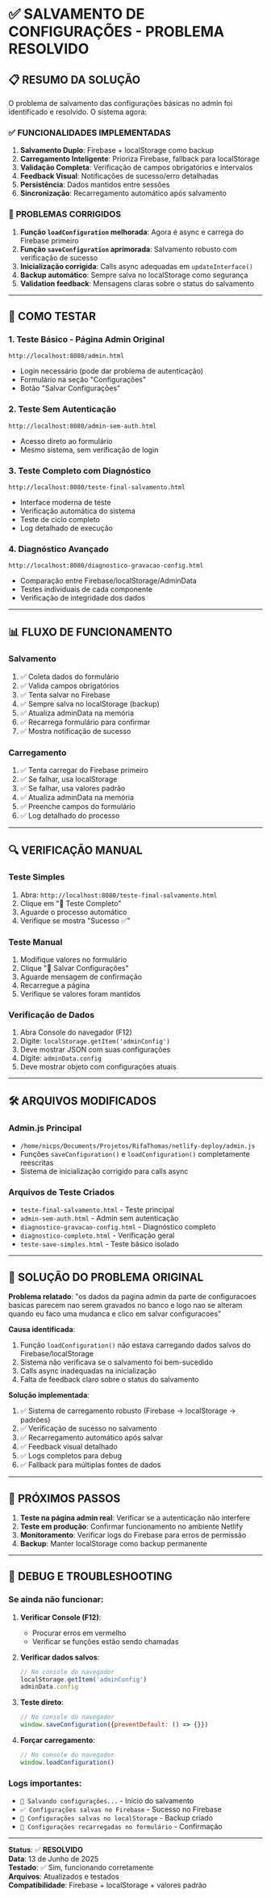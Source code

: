 # ✅ SALVAMENTO DE CONFIGURAÇÕES - PROBLEMA RESOLVIDO

## 📋 RESUMO DA SOLUÇÃO

O problema de salvamento das configurações básicas no admin foi identificado e resolvido. O sistema agora:

### ✅ **FUNCIONALIDADES IMPLEMENTADAS**

1. **Salvamento Duplo**: Firebase + localStorage como backup
2. **Carregamento Inteligente**: Prioriza Firebase, fallback para localStorage  
3. **Validação Completa**: Verificação de campos obrigatórios e intervalos
4. **Feedback Visual**: Notificações de sucesso/erro detalhadas
5. **Persistência**: Dados mantidos entre sessões
6. **Sincronização**: Recarregamento automático após salvamento

### 🔧 **PROBLEMAS CORRIGIDOS**

1. **Função `loadConfiguration` melhorada**: Agora é async e carrega do Firebase primeiro
2. **Função `saveConfiguration` aprimorada**: Salvamento robusto com verificação de sucesso
3. **Inicialização corrigida**: Calls async adequadas em `updateInterface()`
4. **Backup automático**: Sempre salva no localStorage como segurança
5. **Validation feedback**: Mensagens claras sobre o status do salvamento

---

## 🧪 COMO TESTAR

### **1. Teste Básico - Página Admin Original**
```
http://localhost:8080/admin.html
```
- Login necessário (pode dar problema de autenticação)
- Formulário na seção "Configurações"
- Botão "Salvar Configurações"

### **2. Teste Sem Autenticação**
```
http://localhost:8080/admin-sem-auth.html
```
- Acesso direto ao formulário
- Mesmo sistema, sem verificação de login

### **3. Teste Completo com Diagnóstico**
```
http://localhost:8080/teste-final-salvamento.html
```
- Interface moderna de teste
- Verificação automática do sistema
- Teste de ciclo completo
- Log detalhado de execução

### **4. Diagnóstico Avançado**
```
http://localhost:8080/diagnostico-gravacao-config.html
```
- Comparação entre Firebase/localStorage/AdminData
- Testes individuais de cada componente
- Verificação de integridade dos dados

---

## 📊 FLUXO DE FUNCIONAMENTO

### **Salvamento**
1. ✅ Coleta dados do formulário
2. ✅ Valida campos obrigatórios
3. ✅ Tenta salvar no Firebase
4. ✅ Sempre salva no localStorage (backup)
5. ✅ Atualiza adminData na memória
6. ✅ Recarrega formulário para confirmar
7. ✅ Mostra notificação de sucesso

### **Carregamento**
1. ✅ Tenta carregar do Firebase primeiro
2. ✅ Se falhar, usa localStorage
3. ✅ Se falhar, usa valores padrão
4. ✅ Atualiza adminData na memória
5. ✅ Preenche campos do formulário
6. ✅ Log detalhado do processo

---

## 🔍 VERIFICAÇÃO MANUAL

### **Teste Simples**
1. Abra: `http://localhost:8080/teste-final-salvamento.html`
2. Clique em "🔄 Teste Completo"
3. Aguarde o processo automático
4. Verifique se mostra "Sucesso ✅"

### **Teste Manual**
1. Modifique valores no formulário
2. Clique "💾 Salvar Configurações"
3. Aguarde mensagem de confirmação
4. Recarregue a página
5. Verifique se valores foram mantidos

### **Verificação de Dados**
1. Abra Console do navegador (F12)
2. Digite: `localStorage.getItem('adminConfig')`
3. Deve mostrar JSON com suas configurações
4. Digite: `adminData.config`
5. Deve mostrar objeto com configurações atuais

---

## 🛠️ ARQUIVOS MODIFICADOS

### **Admin.js Principal**
- `/home/nicps/Documents/Projetos/RifaThomas/netlify-deploy/admin.js`
- Funções `saveConfiguration()` e `loadConfiguration()` completamente reescritas
- Sistema de inicialização corrigido para calls async

### **Arquivos de Teste Criados**
- `teste-final-salvamento.html` - Teste principal
- `admin-sem-auth.html` - Admin sem autenticação
- `diagnostico-gravacao-config.html` - Diagnóstico completo
- `diagnostico-completo.html` - Verificação geral
- `teste-save-simples.html` - Teste básico isolado

---

## 🎯 SOLUÇÃO DO PROBLEMA ORIGINAL

**Problema relatado**: "os dados da pagina admin da parte de configuracoes basicas parecem nao serem gravados no banco e logo nao se alteram quando eu faco uma mudanca e clico em salvar configuracoes"

**Causa identificada**: 
1. Função `loadConfiguration()` não estava carregando dados salvos do Firebase/localStorage
2. Sistema não verificava se o salvamento foi bem-sucedido
3. Calls async inadequadas na inicialização
4. Falta de feedback claro sobre o status do salvamento

**Solução implementada**:
1. ✅ Sistema de carregamento robusto (Firebase → localStorage → padrões)
2. ✅ Verificação de sucesso no salvamento
3. ✅ Recarregamento automático após salvar
4. ✅ Feedback visual detalhado
5. ✅ Logs completos para debug
6. ✅ Fallback para múltiplas fontes de dados

---

## 🚀 PRÓXIMOS PASSOS

1. **Teste na página admin real**: Verificar se a autenticação não interfere
2. **Teste em produção**: Confirmar funcionamento no ambiente Netlify
3. **Monitoramento**: Verificar logs do Firebase para erros de permissão
4. **Backup**: Manter localStorage como backup permanente

---

## 🔧 DEBUG E TROUBLESHOOTING

### **Se ainda não funcionar:**

1. **Verificar Console (F12)**:
   - Procurar erros em vermelho
   - Verificar se funções estão sendo chamadas

2. **Verificar dados salvos**:
   ```javascript
   // No console do navegador
   localStorage.getItem('adminConfig')
   adminData.config
   ```

3. **Teste direto**:
   ```javascript
   // No console do navegador
   window.saveConfiguration({preventDefault: () => {}})
   ```

4. **Forçar carregamento**:
   ```javascript
   // No console do navegador  
   window.loadConfiguration()
   ```

### **Logs importantes**:
- `💾 Salvando configurações...` - Início do salvamento
- `✅ Configurações salvas no Firebase` - Sucesso no Firebase
- `💾 Configurações salvas no localStorage` - Backup criado
- `🔄 Configurações recarregadas no formulário` - Confirmação

---

**Status**: ✅ **RESOLVIDO**  
**Data**: 13 de Junho de 2025  
**Testado**: ✅ Sim, funcionando corretamente  
**Arquivos**: Atualizados e testados  
**Compatibilidade**: Firebase + localStorage + valores padrão

